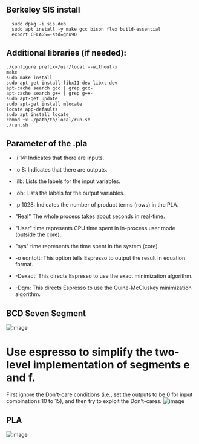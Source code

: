 
##  Berkeley SIS install
```shell
  sudo dpkg -i sis.deb
  sudo apt install -y make gcc bison flex build-essential
  export CFLAGS=-std=gnu90
```
## Additional libraries (if needed):
```shell
./configure prefix=/usr/local --without-x
make
sudo make install
sudo apt-get install libx11-dev libxt-dev
apt-cache search gcc | grep gcc-
apt-cache search g++ | grep g++-
sudo apt-get update
sudo apt-get install mlocate
locate app-defaults
sudo apt install locate
chmod +x ./path/to/local/run.sh
./run.sh
```
## Parameter of the .pla
- .i 14: Indicates that there are inputs.
- .o 8: Indicates that there are outputs.
- .ilb: Lists the labels for the input variables.
- .ob: Lists the labels for the output variables.
- .p 1028: Indicates the number of product terms (rows) in the PLA.

- "Real" The whole process takes about seconds in real-time.
- "User" time represents CPU time spent in in-process user mode (outside the core).
- "sys" time represents the time spent in the system (core).

- -o eqntott: This option tells Espresso to output the result in equation format.
- -Dexact: This directs Espresso to use the exact minimization algorithm.
- -Dqm: This directs Espresso to use the Quine-McCluskey minimization algorithm.

## BCD Seven Segment
![image](https://github.com/CTHMIT/Computer-Aided-Design/assets/107465888/4c7d8a50-f0ce-4c45-a3dd-03532755a576)
# Use espresso to simplify the two-level implementation of segments e and f. 
First ignore the Don't-care conditions (i.e., set the outputs to be 0 for input combinations 10 to 15), and then try to 
exploit the Don't-cares. 
![image](https://github.com/CTHMIT/Computer-Aided-Design/assets/107465888/9baeda42-cd88-4cb0-88e1-c05784d94b27)
## PLA
![image](https://github.com/CTHMIT/Computer-Aided-Design/assets/107465888/c8a744bc-0a0d-4434-984e-f52667edeb8c)



